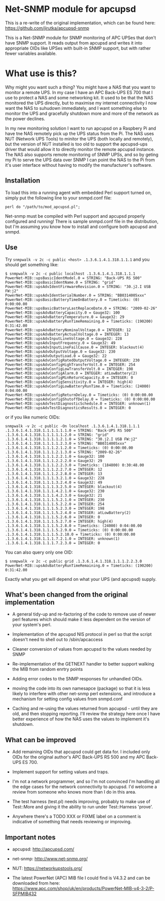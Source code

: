# Net-SNMP module for apcupsd

This is a re-write of the original implementation, which can be found here:
https://github.com/jirutka/apcupsd-snmp

This is a Net-SNMP module for SNMP monitoring of APC UPSes that don't have SNMP
support. It reads output from apcupsd and writes it into appropriate OIDs like
UPSes with built-in SNMP support, but with rather fewer variables available.

# What use is this?

Why might you want such a thing?  You might have a NAS that you want to monitor
a remote UPS.  In my case I have an APC Back-UPS ES 700 that I use to protect a
NAS and some networking kit.  It used to be that the NAS monitored the UPS directly,
but to maximise my internet connectivity I now want the NAS to suhudown
immediately, and I want something else to monitor the UPS and gracefully shutdown
more and more of the network as the power declines.

In my new monitoring solution I want to run apcupsd on a Raspbery Pi and have tne NAS
remotely pick up the UPS status from the Pi.  The NAS uses NUT (Network UPS Tools)
to minitor the UPS (both locally and remotely), but the version of NUT installed is
too old to support the apcupsd-ups driver that would allow it to directly monitor
the remote apcupsd instance.  The NAS also supports remote monitoring of SNMP
UPSs, and so by geting my Pi to serve the UPS data over SNMP I can point the NAS
to the Pi from it's user interface without having to modify the manufacturer's
software.

## Installation
 
To load this into a running agent with embedded Perl support turned on, simply 
put the following line to your snmpd.conf file:

	perl do "/path/to/mod_apcupsd.pl";

Net-snmp must be compiled with Perl support and apcupsd properly configured 
and running!  There is sample snmpd.conf file in the distribution, but I'm
assuming you know how to install and configure both apcupsd and snmpd.

## Use

Try `snmpwalk -v 2c -c public <host> .1.3.6.1.4.1.318.1.1.1` and you should
get something like:

	$ snmpwalk -v 2c -c public localhost .1.3.6.1.4.1.318.1.1.1
	PowerNet-MIB::upsBasicIdentModel.0 = STRING: "Back-UPS RS 500"
	PowerNet-MIB::upsBasicIdentName.0 = STRING: "grid"
	PowerNet-MIB::upsAdvIdentFirmwareRevision.0 = STRING: "30.j2.I USB FW:j2"
	PowerNet-MIB::upsAdvIdentSerialNumber.0 = STRING: "BB0314005xxx"
	PowerNet-MIB::upsBasicBatteryTimeOnBattery.0 = Timeticks: (0) 0:00:00.00
	PowerNet-MIB::upsBasicBatteryLastReplaceDate.0 = STRING: "2009-02-26"
	PowerNet-MIB::upsAdvBatteryCapacity.0 = Gauge32: 100
	PowerNet-MIB::upsAdvBatteryTemperature.0 = Gauge32: 29
	PowerNet-MIB::upsAdvBatteryRunTimeRemaining.0 = Timeticks: (190200) 0:31:42.00
	PowerNet-MIB::upsAdvBatteryNominalVoltage.0 = INTEGER: 12
	PowerNet-MIB::upsAdvBatteryActualVoltage.0 = INTEGER: 13
	PowerNet-MIB::upsAdvInputLineVoltage.0 = Gauge32: 228
	PowerNet-MIB::upsAdvInputFrequency.0 = Gauge32: 49
	PowerNet-MIB::upsAdvInputLineFailCause.0 = INTEGER: blackout(4)
	PowerNet-MIB::upsAdvOutputVoltage.0 = Gauge32: 230
	PowerNet-MIB::upsAdvOutputLoad.0 = Gauge32: 22
	PowerNet-MIB::upsAdvConfigRatedOutputVoltage.0 = INTEGER: 230
	PowerNet-MIB::upsAdvConfigHighTransferVolt.0 = INTEGER: 254
	PowerNet-MIB::upsAdvConfigLowTransferVolt.0 = INTEGER: 198
	PowerNet-MIB::upsAdvConfigAlarm.0 = INTEGER: atLowBattery(2)
	PowerNet-MIB::upsAdvConfigMinReturnCapacity.0 = INTEGER: 0
	PowerNet-MIB::upsAdvConfigSensitivity.0 = INTEGER: high(4)
	PowerNet-MIB::upsAdvConfigLowBatteryRunTime.0 = Timeticks: (24000) 0:04:00.00
	PowerNet-MIB::upsAdvConfigReturnDelay.0 = Timeticks: (0) 0:00:00.00
	PowerNet-MIB::upsAdvConfigShutoffDelay.0 = Timeticks: (0) 0:00:00.00
	PowerNet-MIB::upsAdvTestDiagnosticSchedule.0 = INTEGER: unknown(1)
	PowerNet-MIB::upsAdvTestDiagnosticsResults.0 = INTEGER: 0
	
or if you like numeric OIDs:

	snmpwalk -v 2c -c public -On localhost .1.3.6.1.4.1.318.1.1.1
	.1.3.6.1.4.1.318.1.1.1.1.1.1.0 = STRING: "Back-UPS RS 500"
	.1.3.6.1.4.1.318.1.1.1.1.1.2.0 = STRING: "grid"
	.1.3.6.1.4.1.318.1.1.1.1.2.1.0 = STRING: "30.j2.I USB FW:j2"
	.1.3.6.1.4.1.318.1.1.1.1.2.3.0 = STRING: "BB0314005xxx"
	.1.3.6.1.4.1.318.1.1.1.2.1.2.0 = Timeticks: (0) 0:00:00.00
	.1.3.6.1.4.1.318.1.1.1.2.1.3.0 = STRING: "2009-02-26"
	.1.3.6.1.4.1.318.1.1.1.2.2.1.0 = Gauge32: 100
	.1.3.6.1.4.1.318.1.1.1.2.2.2.0 = Gauge32: 29
	.1.3.6.1.4.1.318.1.1.1.2.2.3.0 = Timeticks: (184800) 0:30:48.00
	.1.3.6.1.4.1.318.1.1.1.2.2.7.0 = INTEGER: 12
	.1.3.6.1.4.1.318.1.1.1.2.2.8.0 = INTEGER: 13
	.1.3.6.1.4.1.318.1.1.1.3.2.1.0 = Gauge32: 228
	.1.3.6.1.4.1.318.1.1.1.3.2.4.0 = Gauge32: 49
	.1.3.6.1.4.1.318.1.1.1.3.2.5.0 = INTEGER: blackout(4)
	.1.3.6.1.4.1.318.1.1.1.4.2.1.0 = Gauge32: 230
	.1.3.6.1.4.1.318.1.1.1.4.2.3.0 = Gauge32: 21
	.1.3.6.1.4.1.318.1.1.1.5.2.1.0 = INTEGER: 230
	.1.3.6.1.4.1.318.1.1.1.5.2.2.0 = INTEGER: 254
	.1.3.6.1.4.1.318.1.1.1.5.2.3.0 = INTEGER: 198
	.1.3.6.1.4.1.318.1.1.1.5.2.4.0 = INTEGER: atLowBattery(2)
	.1.3.6.1.4.1.318.1.1.1.5.2.6.0 = INTEGER: 0
	.1.3.6.1.4.1.318.1.1.1.5.2.7.0 = INTEGER: high(4)
	.1.3.6.1.4.1.318.1.1.1.5.2.8.0 = Timeticks: (24000) 0:04:00.00
	.1.3.6.1.4.1.318.1.1.1.5.2.9.0 = Timeticks: (0) 0:00:00.00
	.1.3.6.1.4.1.318.1.1.1.5.2.10.0 = Timeticks: (0) 0:00:00.00
	.1.3.6.1.4.1.318.1.1.1.7.2.1.0 = INTEGER: unknown(1)
	.1.3.6.1.4.1.318.1.1.1.7.2.3.0 = INTEGER: 0

You can also query only one OID:

	$ snmpwalk -v 2c -c public grid .1.3.6.1.4.1.318.1.1.1.2.2.3.0
	PowerNet-MIB::upsAdvBatteryRunTimeRemaining.0 = Timeticks: (190200) 0:31:42.00

Exactly what you get will depend on what your UPS (and apcupsd) supply.

## What's been changed from the original implementation

* A general tidy-up and re-factoring of the code to remove use of newer perl features
which should make it less dependent on the version of your system's perl.

* Implementation of the apcupsd NIS protocol in perl so that the script doesn't need
to shell out to /sbin/apcaccess

* Cleaner conversion of values from apcupsd to the values needed by SNMP

* Re-implementation of the GETNEXT handler to better support walking the MIB from
random enrtry points

* Adding error codes to the SNMP responses for unhandled OIDs.

* moving the code into its own namesapce (package) so that it is less likely to
interfere with other net-snmp perl extensions, and introduce a mechanism for
setting config values from snmpd.conf

* Caching and re-using the values returned from apcupsd - until they are old, and
then stopping reporting.   I'll review the strategy here once I have better
experience of how the NAS uses the values to implement it's shutdown.

## What can be improved

* Add remaining OIDs that apcupsd could get data for. I included only OIDs for 
the original author's APC Back-UPS RS 500 and my APC Back-UPS ES 700.

* Implement support for setting values and traps.

* I'm not a network programmer, and so I'm not convinced I'm handling all the
edge cases for the network connectivity to apcupsd.  I'd welcome a review from
someone who knows more than I do in this area.

* The test harness (test.pl) needs improving, probably to make use of Test::More
and giving it the ability to run under Test::Harness 'prove'.

* Anywhere there's a TODO XXX or FIXME label on a comment is indicative
of something that needs reviewing or improving.

## Important notes

* apcupsd: http://apcupsd.com/

* net-snmp: http://www.net-snmp.org/

* NUT: https://networkupstools.org/

* The latest PowerNet (APC) MIB file I could find is V4.3.2 and can be downloaded from here:
https://www.apc.com/shop/uk/en/products/PowerNet-MIB-v4-3-2/P-SFPMIB432
